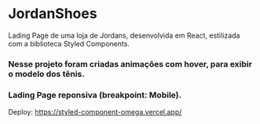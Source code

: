 # JordanShoes

Lading Page de uma loja de Jordans, desenvolvida em React, estilizada com a biblioteca Styled Components.

### Nesse projeto foram criadas animações com hover, para exibir o modelo dos tênis.
### Lading Page reponsiva (breakpoint: Mobile).

Deploy: https://styled-component-omega.vercel.app/

